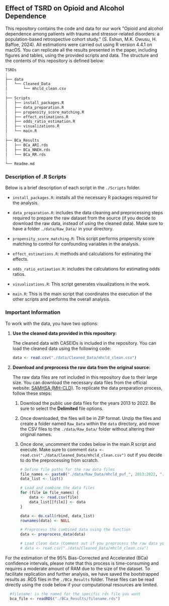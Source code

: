 

## Effect of TSRD on Opioid and Alcohol Dependence

This repository contains the code and data for our work "Opioid and alcohol dependence among patients with trauma and stressor-related disorders: a population-based retrospective cohort study." (S. Eshun, M.K. Owusu, H. Baffoe, 2024). All estimations were carried out using R version 4.4.1 on macOS. You can replicate all the results presented in the paper, including figures and tables, using the provided scripts and data. The structure and the contents of this repository is defined below:
```r
TSRDs
|
├── data
│   └── Cleaned_Data
│       └── mhcld_clean.csv
|
├── Scripts
│   ├── install_packages.R
│   ├── data_preparation.R
│   ├── propensity_score_matching.R
│   ├── effect_estimations.R
│   ├── odds_ratio_estimation.R
│   ├── visualizations.R
│   └── main.R
|
├── BCa_Results
│   ├── BCa_ARI.rds
│   ├── BCa_NNEH.rds
│   └── BCa_RR.rds
|
└── Readme.md
```

### Description of .R Scripts

Below is a brief description of each script in the ``./Scripts`` folder.

- ``install_packages.R``: installs all the necessary R packages required for the analysis.

- ``data_preparation.R``: includes the data cleaning and preprocessing steps required to prepare the raw dataset from the source (if you decide to download the raw data, instead of using the cleaned data). Make sure to have a folder `./data/Raw_Data/` in your directory.

- ``propensity_score_matching.R``: This script performs propensity score matching to control for confounding variables in the analysis.

- ``effect_estimations.R``: methods and calculations for estimating the effects.

- ``odds_ratio_estimation.R``: includes the calculations for estimating odds ratios.

- ``visualizations.R``: This script generates visualizations in the work.

- ``main.R``: This is the main script that coordinates the execution of the other scripts and performs the overall analysis.


### Important Information


To work with the data, you have two options:

1. **Use the cleaned data provided in this repository:**

    The cleaned data with CASEIDs is included in the repository. You can load the cleaned data using the following code:

    ```r
    data <- read.csv("./data/Cleaned_Data/mhcld_clean.csv")
    ```

2. **Download and preprocess the raw data from the original source:**

    The raw data files are not included in this repository due to their large size. You can download the necessary data files from the official website: [SAMHSA (MH-CLD)](https://www.samhsa.gov/data/data-we-collect/mh-cld/datafiles). To replicate the data preparation process, follow these steps:

    1. Download the public use data files for the years 2013 to 2022. Be sure to select the **Delimited** file options.
    
    2. Once downloaded, the files will be in ZIP format. Unzip the files and create a folder named ``Raw_Data`` within the ``data`` directory, and move the CSV files to the ``./data/Raw_Data/`` folder without altering their original names.

    3. Once done, uncomment the codes below in the main.R script and execute. Make sure to comment ``data <- read.csv("./data/Cleaned_Data/mhcld_clean.csv")`` out if you decide to do the preprocessing from scratch.
    
        ```r
        # Define file paths for the raw data files
        file_names <- paste0("./data/Raw_Data/mhcld_puf_", 2013:2022, ".csv")
        data_list <- list()
        
        # Load and combine the data files
        for (file in file_names) {
            data <- read.csv(file)
            data_list[[file]] <- data
        }
        
        data <- do.call(rbind, data_list)
        rownames(data) <- NULL
        
        # Preprocess the combined data using the function
        data <- preprocess_data(data)
        
        # Load clean data (Comment out if you preprocess the raw data yourself)
        # data <- read.csv("./data/Cleaned_Data/mhcld_clean.csv")
        ```


For the estimation of the 95% Bias-Corrected and Accelerated (BCa) confidence intervals, please note that this process is time-consuming and requires a moderate amount of RAM due to the size of the dataset. To facilitate replication and further analysis, we have saved the bootstrapped results as .RDS files in the ``./BCa_Results`` folder. These files can be read directly using the code below if your computational resources are limited.

```r
  #filename: is the named for the specific rds file you want
  bca_file <- readRDS("./BCa_Results/filename.rds")
```











